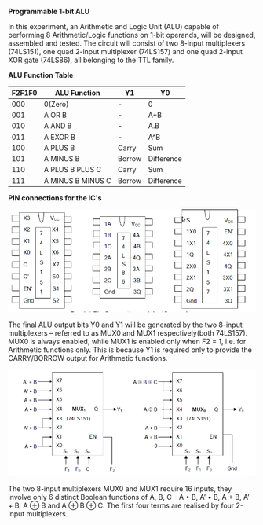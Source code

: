 **Programmable 1-bit ALU**

In this experiment, an Arithmetic and Logic Unit (ALU) capable of performing 8 Arithmetic/Logic functions on 1-bit operands, will be designed, assembled and tested. The circuit will consist of two 8-input multiplexers (74LS151), one quad 2-input multiplexer (74LS157) and one quad 2-input XOR gate (74LS86), all belonging to the TTL family.

**ALU Function Table**

|F2F1F0 | ALU Function | Y1   | Y0 |
|-------|--------------|------|----|
|000    | 0(Zero)      | -    |	0  |
|001    | A OR B       | -    | A+B|
|010 	| A AND B      | -    | A.B|
|011    | A EXOR B     | -    |	A^B|
|100 	| A PLUS B     | Carry|	Sum|
|101    | A MINUS B    |Borrow| Difference|
|110    |A PLUS B PLUS C|Carry|	Sum|
|111    |A MINUS B MINUS C|Borrow|Difference|


**PIN connections for the IC's** 

<img src="images/ALU_chips.png">

The final ALU output bits Y0 and Y1 will be generated by the two 8-input multiplexers – referred to as MUX0 and MUX1 respectively(both 74LS157). MUX0 is always enabled, while MUX1 is enabled only when F2 = 1, i.e. for Arithmetic functions only. This is because Y1 is required only to provide the CARRY/BORROW output for Arithmetic functions. 


<img src="images/ALUmux.png">

The two 8-input multiplexers MUX0 and MUX1 require 16 inputs, they involve only 6 distinct Boolean functions of A, B, C – A • B, A’ • B, A + B, A’ + B, A ⊕ B and A ⊕ B ⊕ C. The first four terms are realised by four 2-input multiplexers.   

